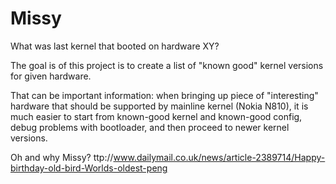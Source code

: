 # Missy
What was last kernel that booted on hardware XY?

The goal is of this project is to create a list of "known good" kernel
versions for given hardware.

That can be important information: when bringing up piece of
"interesting" hardware that should be supported by mainline kernel
(Nokia N810), it is much easier to start from known-good kernel and
known-good config, debug problems with bootloader, and then proceed to
newer kernel versions.

Oh and why Missy? 
ttp://www.dailymail.co.uk/news/article-2389714/Happy-birthday-old-bird-Worlds-oldest-peng